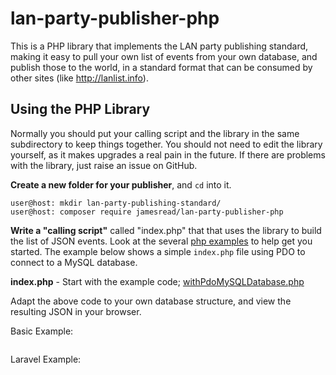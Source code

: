 # lan-party-publisher-php

This is a PHP library that implements the LAN party publishing standard, making it easy to pull your own list of events from your own database, and publish those to the world, in a standard format that can be consumed by other sites (like http://lanlist.info).

## Using the PHP Library

Normally you should put your calling script and the library in the same subdirectory to keep things together. You should not need to edit the library yourself, as it makes upgrades a real pain in the future. If there are problems with the library, just raise an issue on GitHub.

**Create a new folder for your publisher**, and `cd` into it.

```shell
user@host: mkdir lan-party-publishing-standard/
user@host: composer require jamesread/lan-party-publisher-php
```

**Write a "calling script"** called "index.php" that that uses the library to build the list of JSON events. Look at the several [php examples](examples) to help get you started. The example below shows a simple `index.php` file using PDO to connect to a MySQL database.

**index.php** - Start with the example code; [withPdoMySQLDatabase.php](examples/withPdoMySQLDatabase.php)

Adapt the above code to your own database structure, and view the resulting JSON in your browser.

Basic Example:

```php
```

Laravel Example:

```php
```
